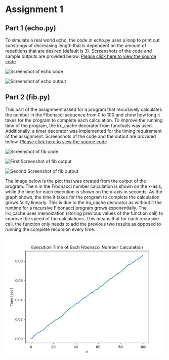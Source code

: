 # Assignment 1

## Part 1 (echo.py)

To simulate a real world echo, the code in echo.py uses a loop to print out substrings of decreasing length that is dependent on the amount of repetitions that are desired (default is 3). Screenshots of the code and sample outputs are provided below. [Please click here to view the source code](https://github.com/dasorensen/CS3980/blob/main/Assignment%201/echo.py)


![Screenshot of echo code](https://github.com/user-attachments/assets/24eff7c1-bed6-4e08-b0a1-38b19ab2e5e1)

![Screenshot of echo output](https://github.com/user-attachments/assets/4a11f9eb-3ebb-4625-b68b-b20fa86864b1)


## Part 2 (fib.py)

This part of the assignment asked for a program that recursively calculates the number in the Fibonacci sequence from 0 to 100 and show how long it takes for the program to complete each calculation. To improve the running time of the program, the lru_cache decorator from functools was used. Additionally, a timer decorator was implemented for the timing requirement of the assignment. Screenshots of the code and the output are provided below. [Please click here to view the source code](https://github.com/dasorensen/CS3980/blob/main/Assignment%201/fib.py)


![Screenshot of fib code](https://github.com/user-attachments/assets/19dc23d5-df70-46a9-8873-9dfa5bdf1edf)

![First Screenshot of fib output](https://github.com/user-attachments/assets/fa6a546b-951a-4c40-a371-6f4b908d238b)

![Second Screenshot of fib output](https://github.com/user-attachments/assets/115cdba3-a7b3-47c5-9a5b-6678de32e6c5)

The image below is the plot that was created from the output of the program. The n in the Fibonacci number calculation is shown on the x-asis, while the time for each execution is shown on the y-axis in seconds. As the graph shows, the time it takes for the program to complete the calculation grows fairly linearly. This is due to the lru_cache decorator as without it the runtime for a recursive Fibonacci program grows exponentially. The lru_cache uses memoization (storing previous values of the function call) to improve the speed of the calculations. This means that for each recursive call, the function only needs to add the previous two results as opposed to running the complete recursion every time. 

![Fibonacci plot](https://github.com/dasorensen/CS3980/blob/main/Assignment%201/Fibonacci%20Plot.png)
